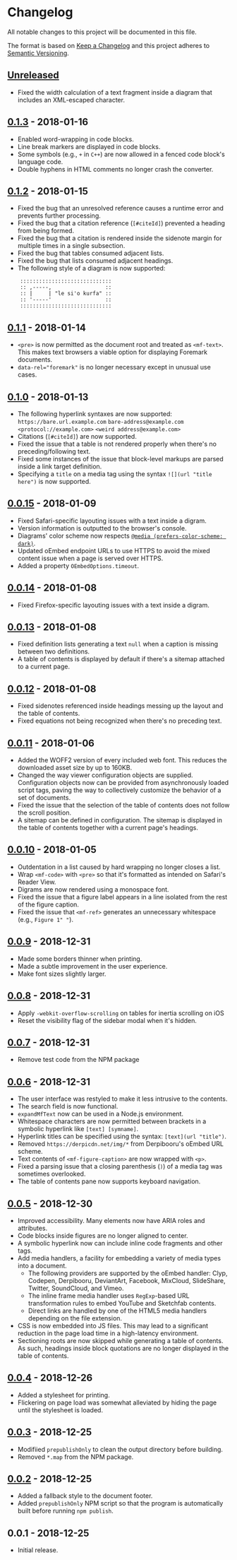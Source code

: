# Changelog

All notable changes to this project will be documented in this file.

The format is based on [Keep a Changelog](http://keepachangelog.com/en/1.0.0/)
and this project adheres to [Semantic Versioning](http://semver.org/spec/v2.0.0.html).

## [Unreleased]

- Fixed the width calculation of a text fragment inside a diagram that includes an XML-escaped character.

## [0.1.3] - 2018-01-16

- Enabled word-wrapping in code blocks.
- Line break markers are displayed in code blocks.
- Some symbols (e.g., `+` in `C++`) are now allowed in a fenced code block's language code.
- Double hyphens in HTML comments no longer crash the converter.

## [0.1.2] - 2018-01-15

- Fixed the bug that an unresolved reference causes a runtime error and prevents further processing.
- Fixed the bug that a citation reference (`[#citeId]`) prevented a heading from being formed.
- Fixed the bug that a citation is rendered inside the sidenote margin for multiple times in a single subsection.
- Fixed the bug that tables consumed adjacent lists.
- Fixed the bug that lists consumed adjacent headings.
- The following style of a diagram is now supported:

```
    :::::::::::::::::::::::::::::
    :: ,-----,                ​ ::
    :: |     | "le si'o kurfa"​ ::
    :: '-----'                ​ ::
    :::::::::::::::::::::::::::::
```

## [0.1.1] - 2018-01-14

- `<pre>` is now permitted as the document root and treated as `<mf-text>`. This makes text browsers a viable option for displaying Foremark documents.
- `data-rel="foremark"` is no longer necessary except in unusual use cases.

## [0.1.0] - 2018-01-13

- The following hyperlink syntaxes are now supported: `https://bare.url.example.com` `bare-address@example.com` `<protocol://example.com>` `<weird address@example.com>`
- Citations (`[#citeId]`) are now supported.
- Fixed the issue that a table is not rendered properly when there's no preceding/following text.
- Fixed some instances of the issue that block-level markups are parsed inside a link target definition.
- Specifying a `title` on a media tag using the syntax `![](url "title here")` is now supported.

## [0.0.15] - 2018-01-09

- Fixed Safari-specific layouting issues with a text inside a digram.
- Version information is outputted to the browser's console.
- Diagrams' color scheme now respects [`@media (prefers-color-scheme: dark)`](https://developer.mozilla.org/en-US/docs/Web/CSS/@media/prefers-color-scheme).
- Updated oEmbed endpoint URLs to use HTTPS to avoid the mixed content issue when a page is served over HTTPS.
- Added a property `OEmbedOptions.timeout`.

## [0.0.14] - 2018-01-08

- Fixed Firefox-specific layouting issues with a text inside a digram.

## [0.0.13] - 2018-01-08

- Fixed definition lists generating a text `null` when a caption is missing between two definitions.
- A table of contents is displayed by default if there's a sitemap attached to a current page.

## [0.0.12] - 2018-01-08

- Fixed sidenotes referenced inside headings messing up the layout and the table of contents.
- Fixed equations not being recognized when there's no preceding text.

## [0.0.11] - 2018-01-06

- Added the WOFF2 version of every included web font. This reduces the downloaded asset size by up to 160KB.
- Changed the way viewer configuration objects are supplied. Configuration objects now can be provided from asynchronously loaded script tags, paving the way to collectively customize the behavior of a set of documents.
- Fixed the issue that the selection of the table of contents does not follow the scroll position.
- A sitemap can be defined in configuration. The sitemap is displayed in the table of contents together with a current page's headings.

## [0.0.10] - 2018-01-05

- Outdentation in a list caused by hard wrapping no longer closes a list.
- Wrap `<mf-code>` with `<pre>` so that it's formatted as intended on Safari's Reader View.
- Digrams are now rendered using a monospace font.
- Fixed the issue that a figure label appears in a line isolated from the rest of the figure caption.
- Fixed the issue that `<mf-ref>` generates an unnecessary whitespace (e.g., `Figure 1" "`).

## [0.0.9] - 2018-12-31

- Made some borders thinner when printing.
- Made a subtle improvement in the user experience.
- Make font sizes slightly larger.

## [0.0.8] - 2018-12-31

- Apply `-webkit-overflow-scrolling` on tables for inertia scrolling on iOS
- Reset the visibility flag of the sidebar modal when it's hidden.

## [0.0.7] - 2018-12-31

- Remove test code from the NPM package

## [0.0.6] - 2018-12-31

- The user interface was restyled to make it less intrusive to the contents.
- The search field is now functional.
- `expandMfText` now can be used in a Node.js environment.
- Whitespace characters are now permitted between brackets in a symbolic hyperlink like `[text] [symname]`.
- Hyperlink titles can be specified using the syntax: `[text](url "title")`.
- Removed `https://derpicdn.net/img/*` from Derpibooru's oEmbed URL scheme.
- Text contents of `<mf-figure-caption>` are now wrapped with `<p>`.
- Fixed a parsing issue that a closing parenthesis (`)`) of a media tag was sometimes overlooked.
- The table of contents pane now supports keyboard navigation.

## [0.0.5] - 2018-12-30

- Improved accessibility. Many elements now have ARIA roles and attributes.
- Code blocks inside figures are no longer aligned to center.
- A symbolic hyperlink now can include inline code fragments and other tags.
- Add media handlers, a facility for embedding a variety of media types into a document.
    - The following providers are supported by the oEmbed handler: Clyp, Codepen, Derpibooru, DeviantArt, Facebook, MixCloud, SlideShare, Twitter, SoundCloud, and Vimeo.
    - The inline frame media handler uses `RegExp`-based URL transformation rules to embed YouTube and Sketchfab contents.
    - Direct links are handled by one of the HTML5 media handlers depending on the file extension.
- CSS is now embedded into JS files. This may lead to a significant reduction in the page load time in a high-latency environment.
- Sectioning roots are now skipped while generating a table of contents. As such, headings inside block quotations are no longer displayed in the table of contents.

## [0.0.4] - 2018-12-26

- Added a stylesheet for printing.
- Flickering on page load was somewhat alleviated by hiding the page until the stylesheet is loaded.

## [0.0.3] - 2018-12-25

- Modifiied `prepublishOnly` to clean the output directory before building.
- Removed `*.map` from the NPM package.

## [0.0.2] - 2018-12-25

- Added a fallback style to the document footer.
- Added `prepublishOnly` NPM script so that the program is automatically built before running `npm publish`.

## 0.0.1 - 2018-12-25

- Initial release.

[Unreleased]: https://github.com/Foremark/Foremark/compare/0.1.3...HEAD
[0.1.3]: https://github.com/Foremark/Foremark/compare/0.1.2...0.1.3
[0.1.2]: https://github.com/Foremark/Foremark/compare/0.1.1...0.1.2
[0.1.1]: https://github.com/Foremark/Foremark/compare/0.1.0...0.1.1
[0.1.0]: https://github.com/Foremark/Foremark/compare/0.0.15...0.1.0
[0.0.15]: https://github.com/Foremark/Foremark/compare/0.0.14...0.0.15
[0.0.14]: https://github.com/Foremark/Foremark/compare/0.0.13...0.0.14
[0.0.13]: https://github.com/Foremark/Foremark/compare/0.0.12...0.0.13
[0.0.12]: https://github.com/Foremark/Foremark/compare/0.0.11...0.0.12
[0.0.11]: https://github.com/Foremark/Foremark/compare/0.0.10...0.0.11
[0.0.10]: https://github.com/Foremark/Foremark/compare/0.0.9...0.0.10
[0.0.9]: https://github.com/Foremark/Foremark/compare/0.0.8...0.0.9
[0.0.8]: https://github.com/Foremark/Foremark/compare/0.0.7...0.0.8
[0.0.7]: https://github.com/Foremark/Foremark/compare/0.0.6...0.0.7
[0.0.6]: https://github.com/Foremark/Foremark/compare/0.0.5...0.0.6
[0.0.5]: https://github.com/Foremark/Foremark/compare/0.0.4...0.0.5
[0.0.4]: https://github.com/Foremark/Foremark/compare/0.0.3...0.0.4
[0.0.3]: https://github.com/Foremark/Foremark/compare/0.0.2...0.0.3
[0.0.2]: https://github.com/Foremark/Foremark/compare/0.0.1...0.0.2
